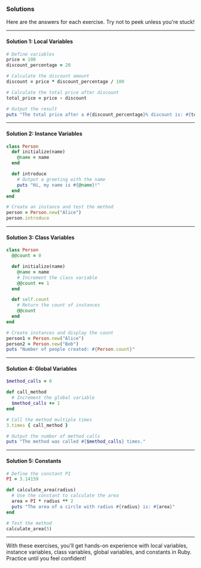 ### Solutions

Here are the answers for each exercise. Try not to peek unless you're stuck!

---

#### Solution 1: Local Variables
```ruby
# Define variables
price = 100
discount_percentage = 20

# Calculate the discount amount
discount = price * discount_percentage / 100

# Calculate the total price after discount
total_price = price - discount

# Output the result
puts "The total price after a #{discount_percentage}% discount is: #{total_price}"
```

---

#### Solution 2: Instance Variables
```ruby
class Person
  def initialize(name)
    @name = name
  end

  def introduce
    # Output a greeting with the name
    puts "Hi, my name is #{@name}!"
  end
end

# Create an instance and test the method
person = Person.new("Alice")
person.introduce
```

---

#### Solution 3: Class Variables
```ruby
class Person
  @@count = 0

  def initialize(name)
    @name = name
    # Increment the class variable
    @@count += 1
  end

  def self.count
    # Return the count of instances
    @@count
  end
end

# Create instances and display the count
person1 = Person.new("Alice")
person2 = Person.new("Bob")
puts "Number of people created: #{Person.count}"
```

---

#### Solution 4: Global Variables
```ruby
$method_calls = 0

def call_method
  # Increment the global variable
  $method_calls += 1
end

# Call the method multiple times
3.times { call_method }

# Output the number of method calls
puts "The method was called #{$method_calls} times."
```

---

#### Solution 5: Constants
```ruby
# Define the constant PI
PI = 3.14159

def calculate_area(radius)
  # Use the constant to calculate the area
  area = PI * radius ** 2
  puts "The area of a circle with radius #{radius} is: #{area}"
end

# Test the method
calculate_area(5)
```

---

With these exercises, you'll get hands-on experience with local variables, instance variables, class variables, global variables, and constants in Ruby. Practice until you feel confident!